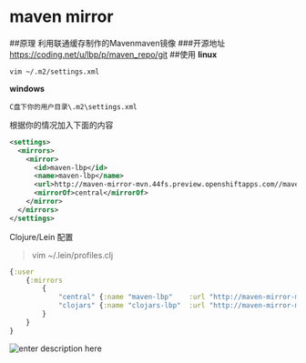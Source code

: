 # maven mirror 
##原理
利用联通缓存制作的Mavenmaven镜像
###开源地址
https://coding.net/u/lbp/p/maven_repo/git
##使用
**linux**
```shell
vim ~/.m2/settings.xml
```
**windows**
```shell
C盘下你的用户目录\.m2\settings.xml
```
根据你的情况加入下面的内容
```xml
<settings>
  <mirrors>
    <mirror>
      <id>maven-lbp</id>
      <name>maven-lbp</name>
      <url>http://maven-mirror-mvn.44fs.preview.openshiftapps.com//maven2</url>
      <mirrorOf>central</mirrorOf>
    </mirror>
  </mirrors>
</settings>
```

Clojure/Lein 配置
>vim ~/.lein/profiles.clj

```clojure
{:user
	{:mirrors
		{
			"central" {:name "maven-lbp"	:url "http://maven-mirror-mvn.44fs.preview.openshiftapps.com//maven2"}
        	"clojars" {:name "clojars-lbp"	:url "http://maven-mirror-mvn.44fs.preview.openshiftapps.com//repo"	:repo-manager true}
        }
	}
}
```


![enter description here][1]


  [1]: http://ww3.sinaimg.cn/large/0060hWkWjw1f6ak6jis1gj30j102mwf2.jpg
